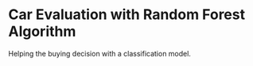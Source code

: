 # Car Evaluation with Random Forest Algorithm
Helping the buying decision with a classification model.
